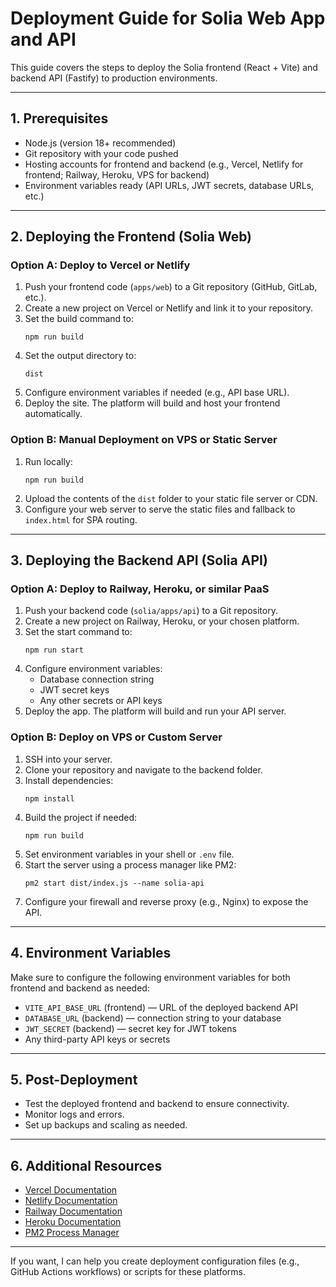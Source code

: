 # Deployment Guide for Solia Web App and API

This guide covers the steps to deploy the Solia frontend (React + Vite) and backend API (Fastify) to production environments.

---

## 1. Prerequisites

- Node.js (version 18+ recommended)
- Git repository with your code pushed
- Hosting accounts for frontend and backend (e.g., Vercel, Netlify for frontend; Railway, Heroku, VPS for backend)
- Environment variables ready (API URLs, JWT secrets, database URLs, etc.)

---

## 2. Deploying the Frontend (Solia Web)

### Option A: Deploy to Vercel or Netlify

1. Push your frontend code (`apps/web`) to a Git repository (GitHub, GitLab, etc.).
2. Create a new project on Vercel or Netlify and link it to your repository.
3. Set the build command to:
   ```
   npm run build
   ```
4. Set the output directory to:
   ```
   dist
   ```
5. Configure environment variables if needed (e.g., API base URL).
6. Deploy the site. The platform will build and host your frontend automatically.

### Option B: Manual Deployment on VPS or Static Server

1. Run locally:
   ```
   npm run build
   ```
2. Upload the contents of the `dist` folder to your static file server or CDN.
3. Configure your web server to serve the static files and fallback to `index.html` for SPA routing.

---

## 3. Deploying the Backend API (Solia API)

### Option A: Deploy to Railway, Heroku, or similar PaaS

1. Push your backend code (`solia/apps/api`) to a Git repository.
2. Create a new project on Railway, Heroku, or your chosen platform.
3. Set the start command to:
   ```
   npm run start
   ```
4. Configure environment variables:
   - Database connection string
   - JWT secret keys
   - Any other secrets or API keys
5. Deploy the app. The platform will build and run your API server.

### Option B: Deploy on VPS or Custom Server

1. SSH into your server.
2. Clone your repository and navigate to the backend folder.
3. Install dependencies:
   ```
   npm install
   ```
4. Build the project if needed:
   ```
   npm run build
   ```
5. Set environment variables in your shell or `.env` file.
6. Start the server using a process manager like PM2:
   ```
   pm2 start dist/index.js --name solia-api
   ```
7. Configure your firewall and reverse proxy (e.g., Nginx) to expose the API.

---

## 4. Environment Variables

Make sure to configure the following environment variables for both frontend and backend as needed:

- `VITE_API_BASE_URL` (frontend) — URL of the deployed backend API
- `DATABASE_URL` (backend) — connection string to your database
- `JWT_SECRET` (backend) — secret key for JWT tokens
- Any third-party API keys or secrets

---

## 5. Post-Deployment

- Test the deployed frontend and backend to ensure connectivity.
- Monitor logs and errors.
- Set up backups and scaling as needed.

---

## 6. Additional Resources

- [Vercel Documentation](https://vercel.com/docs)
- [Netlify Documentation](https://docs.netlify.com/)
- [Railway Documentation](https://docs.railway.app/)
- [Heroku Documentation](https://devcenter.heroku.com/)
- [PM2 Process Manager](https://pm2.keymetrics.io/)

---

If you want, I can help you create deployment configuration files (e.g., GitHub Actions workflows) or scripts for these platforms.
